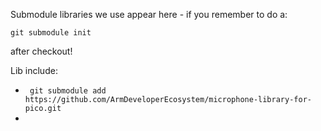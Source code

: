 Submodule libraries we use appear here - if you remember to do a:

`git submodule init`

after checkout!

Lib include:
* ` git submodule add https://github.com/ArmDeveloperEcosystem/microphone-library-for-pico.git`
* 